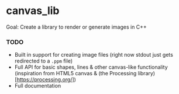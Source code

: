 # canvas_lib

Goal: Create a library to render or generate images in C++

### TODO

 * Built in support for creating image files (right now stdout just gets redirected to a `.ppm` file)
 * Full API for basic shapes, lines & other canvas-like functionality (inspiration from HTML5 canvas & (the Processing library)[https://processing.org/])
 * Full documentation
